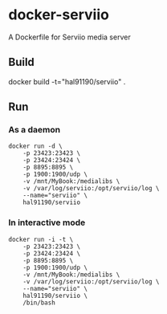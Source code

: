# docker-serviio
A Dockerfile for Serviio media server

## Build
docker build -t="hal91190/serviio" .

## Run
### As a daemon
```
docker run -d \
    -p 23423:23423 \
    -p 23424:23424 \
    -p 8895:8895 \
    -p 1900:1900/udp \
    -v /mnt/MyBook:/medialibs \
    -v /var/log/serviio:/opt/serviio/log \
    --name="serviio" \
    hal91190/serviio
```

### In interactive mode
```
docker run -i -t \
    -p 23423:23423 \
    -p 23424:23424 \
    -p 8895:8895 \
    -p 1900:1900/udp \
    -v /mnt/MyBook:/medialibs \
    -v /var/log/serviio:/opt/serviio/log \
    --name="serviio" \
    hal91190/serviio \
    /bin/bash
```

